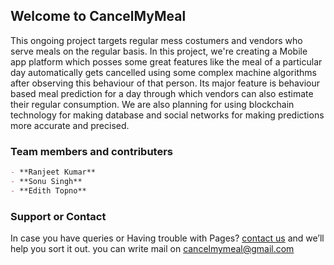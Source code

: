 ## Welcome to CancelMyMeal

This ongoing project targets regular mess costumers and vendors who serve meals on the regular basis.
In this project, we're creating a Mobile app platform which posses some great features like the meal of a particular day automatically gets cancelled using some complex machine algorithms after observing this behaviour of that person. Its major feature is behaviour based meal prediction for a day through which vendors can also estimate their regular consumption. 
We are also planning for using blockchain technology for making database and social networks for making predictions more accurate and precised.


### Team members and contributers
```markdown
- **Ranjeet Kumar**
- **Sonu Singh**
- **Edith Topno**

```



### Support or Contact

In case you have queries or Having trouble with Pages? 
[contact us](https://cancelmymeal@gmail.com/) and we’ll help you sort it out.
you can write mail on cancelmymeal@gmail.com
